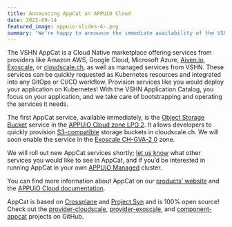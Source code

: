 ```yaml
---
title: Announcing AppCat on APPUiO Cloud
date: 2022-09-14
featured_image: appuio-slides-4-.png
summary: "We’re happy to announce the immediate availability of the VSHN Application Catalog (or “AppCat” for short) on APPUiO Cloud."
---
```


The VSHN AppCat is a Cloud Native marketplace offering services from providers like Amazon AWS, Google Cloud, Microsoft Azure, [Aiven.io](http://Aiven.io), [Exoscale](https://www.exoscale.com/), or [cloudscale.ch](http://cloudscale.ch), as well as managed services from VSHN. These services can be quickly requested as Kubernetes resources and integrated into any GitOps or CI/CD workflow. Provision services like you would deploy your application on Kubernetes! With the VSHN Application Catalog, you focus on your application, and we take care of bootstrapping and operating the services it needs.

The first AppCat service, available immediately, is the [Object Storage Bucket](https://products.docs.vshn.ch/products/appcat/objectstorage.html) service in the [APPUiO Cloud zone LPG 2](https://portal.appuio.cloud/zones/cloudscale-lpg-2). It allows developers to quickly provision [S3-compatible](https://en.wikipedia.org/wiki/Amazon_S3) storage buckets in cloudscale.ch. We will soon enable the service in the [Exoscale CH-GVA-2 0](https://portal.appuio.cloud/zones/exoscale-ch-gva-2-0) zone.

We will roll out new AppCat services shortly; [let us know](https://www.vshn.ch/en/contact/) what other services you would like to see in AppCat, and if you’d be interested in running AppCat in your own [APPUiO Managed](https://www.appuio.ch/en/offering/managed/) cluster.

You can find more information about AppCat on our [products’ website](https://products.docs.vshn.ch/products/appcat/index.html) and the [APPUiO Cloud documentation](https://docs.appuio.cloud/appcat/index.html).

AppCat is based on [Crossplane](https://crossplane.io/) and [Project Syn](https://syn.tools/) and is 100% open source! Check out the [provider-cloudscale](https://github.com/vshn/provider-cloudscale), [provider-exoscale](https://github.com/vshn/provider-exoscale), and [component-appcat](https://github.com/vshn/component-appcat) projects on GitHub.
